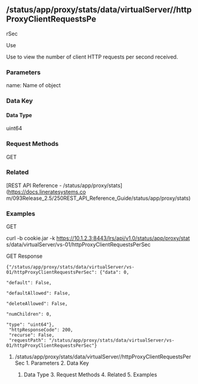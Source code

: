 ## /status/app/proxy/stats/data/virtualServer/<name>/httpProxyClientRequestsPe
rSec

Use

Use to view the number of client HTTP requests per second received.

### Parameters

name: Name of object

### Data Key

#### Data Type

uint64

### Request Methods

GET

### Related

[REST API Reference - /status/app/proxy/stats](https://docs.lineratesystems.co
m/093Release_2.5/250REST_API_Reference_Guide/status/app/proxy/stats)

### Examples

GET

curl -b cookie.jar -k https://10.1.2.3:8443/lrs/api/v1.0/status/app/proxy/stat
s/data/virtualServer/vs-01/httpProxyClientRequestsPerSec

GET Response

    
    {"/status/app/proxy/stats/data/virtualServer/vs-01/httpProxyClientRequestsPerSec": {"data": 0,
                                                                                      "default": False,
                                                                                      "defaultAllowed": False,
                                                                                      "deleteAllowed": False,
                                                                                      "numChildren": 0,
                                                                                      "type": "uint64"},
     "httpResponseCode": 200,
     "recurse": False,
     "requestPath": "/status/app/proxy/stats/data/virtualServer/vs-01/httpProxyClientRequestsPerSec"}
    

  1. /status/app/proxy/stats/data/virtualServer/<name>/httpProxyClientRequestsPerSec
    1. Parameters
    2. Data Key
      1. Data Type
    3. Request Methods
    4. Related
    5. Examples


